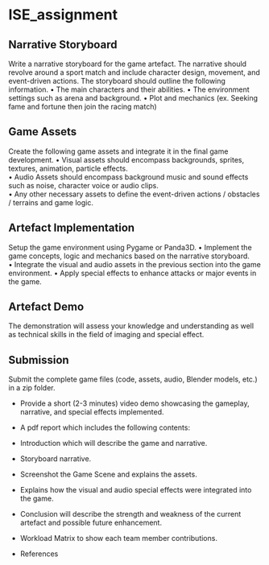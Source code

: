 # ISE_assignment

## Narrative Storyboard 
Write a narrative storyboard for the game artefact.  The narrative should revolve around a 
sport match and include character design, movement, and event-driven actions. The 
storyboard should outline the following information. 
• The main characters and their abilities. 
• The environment settings such as arena and background. 
• Plot and mechanics (ex. Seeking fame and fortune then join the racing match) 

## Game Assets
Create the following game assets and integrate it in the final game development. 
• Visual assets should encompass backgrounds, sprites, textures, animation, particle 
effects.  
• Audio Assets should encompass background music and sound effects such as noise, 
character voice or  audio clips.  
• Any other necessary assets to define the event-driven actions / obstacles / terrains and 
game logic. 

## Artefact Implementation
 Setup the game environment using Pygame or Panda3D. 
• Implement the game concepts, logic and mechanics based on the narrative storyboard.  
• Integrate the visual and audio assets in the previous section into the game environment. 
• Apply special effects to enhance attacks or major events in the game. 

## Artefact Demo
The demonstration will assess your knowledge and understanding as well as technical 
skills in the field of imaging and special effect. 

## Submission
Submit the complete game files (code, assets, audio, Blender models, etc.) in a zip 
folder. 
* Provide a short (2-3 minutes) video demo showcasing the gameplay, narrative, and special effects implemented. 

* A pdf report which includes the following contents:  

* Introduction which will describe the game and narrative. 

* Storyboard narrative. 

* Screenshot the Game Scene and explains the assets. 

* Explains how the visual and audio special effects were integrated into the game. 

* Conclusion will describe the strength and weakness of the current artefact and possible future enhancement.  

* Workload Matrix to show each team member contributions. 

* References 

